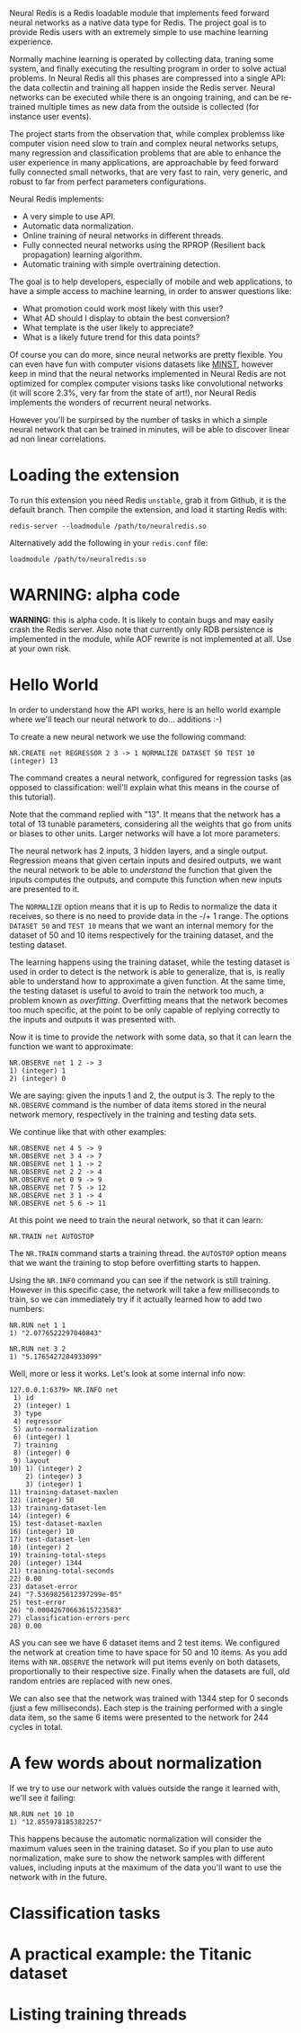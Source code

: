 Neural Redis is a Redis loadable module that implements feed forward neural
networks as a native data type for Redis. The project goal is to provide
Redis users with an extremely simple to use machine learning experience.

Normally machine learning is operated by collecting data, traning some
system, and finally executing the resulting program in order to solve actual
problems. In Neural Redis all this phases are compressed into a single API:
the data collectin and training all happen inside the Redis server.
Neural networks can be executed while there is an ongoing training, and can
be re-trained multiple times as new data from the outside is collected
(for instance user events).

The project starts from the observation that, while complex problemss like
computer vision need slow to train and complex neural networks setups, many
regression and classification problems that are able to enhance the user
experience in many applications, are approachable by feed forward fully
connected small networks, that are very fast to rain, very generic, and
robust to far from perfect parameters configurations.

Neural Redis implements:

* A very simple to use API.
* Automatic data normalization.
* Online training of neural networks in different threads.
* Fully connected neural networks using the RPROP (Resilient back propagation) learning algorithm.
* Automatic training with simple overtraining detection.

The goal is to help developers, especially of mobile and web applications, to
have a simple access to machine learning, in order to answer questions like:

* What promotion could work most likely with this user?
* What AD should I display to obtain the best conversion?
* What template is the user likely to appreciate?
* What is a likely future trend for this data points?

Of course you can do more, since neural networks are pretty flexible. You
can even have fun with computer visions datasets like
[MINST](http://yann.lecun.com/exdb/mnist/), however keep in mind that
the neural networks implemented in Neural Redis are not optimized for
complex computer visions tasks like convolutional networks (it will
score 2.3%, very far from the state of art!), nor Neural Redis implements
the wonders of recurrent neural networks.

However you'll be surpirsed by the number of tasks in which a simple
neural network that can be trained in minutes, will be able to discover
linear ad non linear correlations.

Loading the extension
===

To run this extension you need Redis `unstable`, grab it from Github, it
is the default branch. Then compile the extension, and load it starting
Redis with:

    redis-server --loadmodule /path/to/neuralredis.so

Alternatively add the following in your `redis.conf` file:

    loadmodule /path/to/neuralredis.so

WARNING: alpha code
===

**WARNING:** this is alpha code. It is likely to contain bugs and may
easily crash the Redis server. Also note that currently only
RDB persistence is implemented in the module, while AOF rewrite
is not implemented at all. Use at your own risk.

Hello World
===

In order to understand how the API works, here is an hello world example
where we'll teach our neural network to do... additions :-)

To create a new neural network we use the following command:

    NR.CREATE net REGRESSOR 2 3 -> 1 NORMALIZE DATASET 50 TEST 10
    (integer) 13

The command creates a neural network, configured for regression tasks
(as opposed to classification: well'll explain what this means
in the course of this tutorial).

Note that the command replied with "13". It means that the network
has a total of 13 tunable parameters, considering all the weights
that go from units or biases to other units. Larger networks
will have a lot more parameters.

The neural network has 2 inputs, 3 hidden layers, and a single output.
Regression means that given certain inputs and desired outputs, we want the
neural network to be able to *understand* the function that given the
inputs computes the outputs, and compute this function when new inputs
are presented to it.

The `NORMALIZE` option means that it is up to Redis to normalize the
data it receives, so there is no need to provide data in the -/+ 1 range.
The options `DATASET 50` and `TEST 10` means that we want an internal
memory for the dataset of 50 and 10 items respectively for the training
dataset, and the testing dataset.

The learning happens using the training dataset, while the testing dataset
is used in order to detect is the network is able to generalize, that is,
is really able to understand how to approximate a given function.
At the same time, the testing dataset is useful to avoid to train the network
too much, a problem known as *overfitting*. Overfitting means that the
network becomes too much specific, at the point to be only capable of replying
correctly to the inputs and outputs it was presented with.

Now it is time to provide the network with some data, so that it can learn
the function we want to approximate:

    NR.OBSERVE net 1 2 -> 3
    1) (integer) 1
    2) (integer) 0

We are saying: given the inputs 1 and 2, the output is 3.
The reply to the `NR.OBSERVE` command is the number of data items
stored in the neural network memory, respectively in the training
and testing data sets.

We continue like that with other examples:

    NR.OBSERVE net 4 5 -> 9
    NR.OBSERVE net 3 4 -> 7
    NR.OBSERVE net 1 1 -> 2
    NR.OBSERVE net 2 2 -> 4
    NR.OBSERVE net 0 9 -> 9
    NR.OBSERVE net 7 5 -> 12
    NR.OBSERVE net 3 1 -> 4
    NR.OBSERVE net 5 6 -> 11

At this point we need to train the neural network, so that it
can learn:

    NR.TRAIN net AUTOSTOP

The `NR.TRAIN` command starts a training thread. the `AUTOSTOP` option
means that we want the training to stop before overfitting starts
to happen.

Using the `NR.INFO` command you can see if the network is still training.
However in this specific case, the network will take a few milliseconds to
train, so we can immediately try if it actually learned how to add two
numbers:

    NR.RUN net 1 1
    1) "2.0776522297040843"

    NR.RUN net 3 2
    1) "5.1765427204933099"

Well, more or less it works. Let's look at some internal info now:

    127.0.0.1:6379> NR.INFO net
     1) id
     2) (integer) 1
     3) type
     4) regressor
     5) auto-normalization
     6) (integer) 1
     7) training
     8) (integer) 0
     9) layout
    10) 1) (integer) 2
        2) (integer) 3
        3) (integer) 1
    11) training-dataset-maxlen
    12) (integer) 50
    13) training-dataset-len
    14) (integer) 6
    15) test-dataset-maxlen
    16) (integer) 10
    17) test-dataset-len
    18) (integer) 2
    19) training-total-steps
    20) (integer) 1344
    21) training-total-seconds
    22) 0.00
    23) dataset-error
    24) "7.5369825612397299e-05"
    25) test-error
    26) "0.00042670663615723583"
    27) classification-errors-perc
    28) 0.00

AS you can see we have 6 dataset items and 2 test items. We configured
the network at creation time to have space for 50 and 10 items. As
you add items with `NR.OBSERVE` the network will put items evenly
on both datasets, proportionally to their respective size. Finally
when the datasets are full, old random entries are replaced with new
ones.

We can also see that the network was trained with 1344 step for 0
seconds (just a few milliseconds). Each step is the training performed
with a single data item, so the same 6 items were presented to
the network for 244 cycles in total.

A few words about normalization
===

If we try to use our network with values outside the range it
learned with, we'll see it failing:

    NR.RUN net 10 10
    1) "12.855978185382257"

This happens because the automatic normalization will consider the
maximum values seen in the training dataset. So if you plan to use
auto normalization, make sure to show the network samples with different
values, including inputs at the maximum of the data you'll want to
use the network with in the future.

Classification tasks
===

A practical example: the Titanic dataset
===

Listing training threads
===


